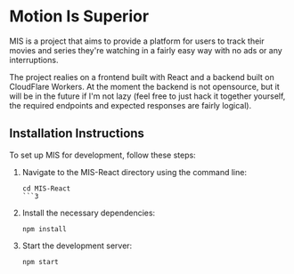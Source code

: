 # Motion Is Superior

MIS is a project that aims to provide a platform for users to track their movies and series they're watching in a fairly easy way with no ads or any interruptions.

The project realies on a frontend built with React and a backend built on CloudFlare Workers. At the moment the backend is not opensource, but it will be in the future if I'm not lazy (feel free to just hack it together yourself, the required endpoints and expected responses are fairly logical).

## Installation Instructions

To set up MIS for development, follow these steps:

1. Navigate to the MIS-React directory using the command line:

    ```
    cd MIS-React
    ```3

2. Install the necessary dependencies:

    ```
    npm install
    ```

3. Start the development server:
    ```
    npm start
    ```





